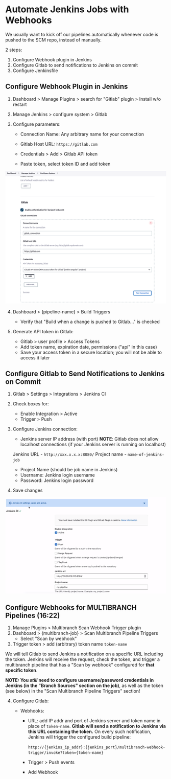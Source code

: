 # Automate Jenkins Jobs with Webhooks

We usually want to kick off our pipelines automatically whenever code is pushed
to the SCM repo, instead of manually.

2 steps:

1. Configure Webhook plugin in Jenkins
2. Configure Gitlab to send notifications to Jenkins on commit
3. Configure Jenkinsfile

## Configure Webhook Plugin in Jenkins

1. Dashboard > Manage Plugins > search for "Gitlab" plugin > Install w/o restart
2. Manage Jenkins > configure system > Gitlab
3. Configure parameters:

   - Connection Name: Any arbitrary name for your connection

   - Gitlab Host URL: `https://gitlab.com`

   - Credentials > Add > Gitlab API token

   - Paste token, select token ID and add token

![add gitlab credentials](./add_gitlab_cred.png)

4. Dashboard > {pipeline-name} > Build Triggers

   - Verify that "Build when a change is pushed to Gitlab..." is checked

5. Generate API token in Gitlab:
   - Gitlab > user profile > Access Tokens
   - Add token name, expiration date, permissions ("api" in this case)
   - Save your access token in a secure location; you will not be able to access
     it later

## Configure Gitlab to Send Notifications to Jenkins on Commit

1. Gitlab > Settings > Integrations > Jenkins CI
2. Check boxes for:
   - Enable Integration > Active
   - Trigger > Push
3. Configure Jenkins connection:

   - Jenkins server IP address (with port) **NOTE**: Gitlab does not allow
     localhost connections (if your Jenkins server is running on localhost)

   Jenkins URL - `http://xxx.x.x.x:8080/` Project name - `name-of-jenkins-job`

   - Project Name (should be job name in Jenkins)
   - Username: Jenkins login username
   - Password: Jenkins login password

4. Save changes

![configure gitlab for jenkins](./configure-gitlab-for-jenkins.png)

## Configure Webhooks for MULTIBRANCH Pipelines (16:22)

1. Manage Plugins > Multibranch Scan Webhook Trigger plugin
2. Dashboard > {multibranch-job} > Scan Multibranch Pipeline Triggers
   - Select "Scan by webhook"
3. Trigger token > add (arbitrary) token name `token-name`

We will tell Gitlab to send Jenkins a notification on a specific URL including
the token. Jenkins will receive the request, check the token, and trigger a
multibranch pipeline that has a "Scan by webhook" configured for **that specific
token**.

**NOTE: You _still_ need to configure username/password credentials in Jenkins
(in the "Branch Sources" section on the job)**, as well as the token (see below)
in the "Scan Multibranch Pipeline Triggers" section!

4. Configure Gitlab:

   - Webhooks:

     - URL: add IP addr and port of Jenkins server and token name in place of
       `token-name`. **Gitlab will send a notification to Jenkins via this URL
       containing the token.** On every such notification, Jenkins will trigger
       the configured build pipeline:

       `http://{jenkins_ip_addr}:{jenkins_port}/multibranch-webhook-trigger/invoke?token={token-name}`

     - Trigger > Push events
     - Add Webhook
